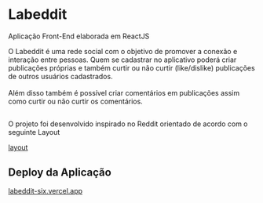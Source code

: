 # Labeddit

Aplicação Front-End elaborada em ReactJS

O Labeddit é uma rede social com o objetivo de promover a conexão e interação entre pessoas. Quem se cadastrar no aplicativo poderá criar publicações próprias e também curtir ou não curtir (like/dislike) publicações de outros usuários cadastrados.<br><br>
Além disso também é possível criar comentários em publicações assim como curtir ou não curtir os comentários. <br>
##

O projeto foi desenvolvido inspirado no Reddit orientado de acordo com o seguinte Layout<br>

[layout](https://github.com/VieiraMiguel/labeddit-frontend/assets/117989316/e65821dc-644d-478f-bf36-cdc0505cc593)
##

## Deploy da Aplicação

[labeddit-six.vercel.app](https://labeddit-six.vercel.app/)
